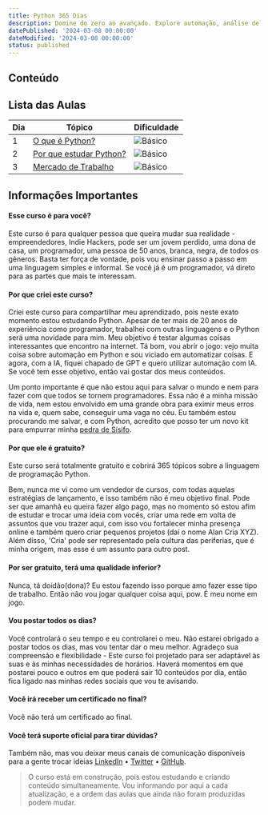 ```yaml
---
title: Python 365 Dias
description: Domine do zero ao avançado. Explore automação, análise de dados, IA e muito mais. Totalmente gratuito!
datePublished: '2024-03-08 00:00:00'
dateModified: '2024-03-08 00:00:00'
status: published
---
```


## Conteúdo

## Lista das Aulas

| Dia | Tópico                                                                      | Dificuldade                                          |
| --- | --------------------------------------------------------------------------- | ---------------------------------------------------- |
| 1   | [O que é Python?](https://alancria.xyz/post/o-que-e-python)                 | ![Básico](https://img.shields.io/badge/Básico-green) |
| 2   | [Por que estudar Python?](https://alancria.xyz/post/por-que-estudar-python) | ![Básico](https://img.shields.io/badge/Básico-green) |
| 3   | [Mercado de Trabalho](https://alancria.xyz/post/mercado-de-trabalho-python) | ![Básico](https://img.shields.io/badge/Básico-green) |

## Informações Importantes

#### Esse curso é para você?

Este curso é para qualquer pessoa que queira mudar sua realidade - empreendedores, Indie Hackers, pode ser um jovem perdido, uma dona de casa, um programador, uma pessoa de 50 anos, branca, negra, de todos os gêneros. Basta ter força de vontade, pois vou ensinar passo a passo em uma linguagem simples e informal. Se você já é um programador, vá direto para as partes que mais te interessam.

#### Por que criei este curso?

Criei este curso para compartilhar meu aprendizado, pois neste exato momento estou estudando Python. Apesar de ter mais de 20 anos de experiência como programador, trabalhei com outras linguagens e o Python será uma novidade para mim. Meu objetivo é testar algumas coisas interessantes que encontro na internet. Tá bom, vou abrir o jogo: vejo muita coisa sobre automação em Python e sou viciado em automatizar coisas. E agora, com a IA, fiquei chapado de GPT e quero utilizar automação com IA. Se você tem esse objetivo, então vai gostar dos meus conteúdos.

Um ponto importante é que não estou aqui para salvar o mundo e nem para fazer com que todos se tornem programadores. Essa não é a minha missão de vida, nem estou envolvido em uma grande obra para eximir meus erros na vida e, quem sabe, conseguir uma vaga no céu. Eu também estou procurando me salvar, e com Python, acredito que posso ter um novo kit para empurrar minha [pedra de Sísifo](https://pt.wikipedia.org/wiki/Sísifo).

#### Por que ele é gratuito?

Este curso será totalmente gratuito e cobrirá 365 tópicos sobre a linguagem de programação Python.

Bem, nunca me vi como um vendedor de cursos, com todas aquelas estratégias de lançamento, e isso também não é meu objetivo final. Pode ser que amanhã eu queira fazer algo pago, mas no momento só estou afim de estudar e trocar uma ideia com vocês, criar uma rede em volta de assuntos que vou trazer aqui, com isso vou fortalecer minha presença online e também quero criar pequenos projetos (daí o nome Alan Cria XYZ). Além disso, 'Cria' pode ser representado pela cultura das periferias, que é minha origem, mas esse é um assunto para outro post.

#### Por ser gratuito, terá uma qualidade inferior?

Nunca, tá doidão(dona)? Eu estou fazendo isso porque amo fazer esse tipo de trabalho. Então não vou jogar qualquer coisa aqui, pow. É meu nome em jogo.

#### Vou postar todos os dias?

Você controlará o seu tempo e eu controlarei o meu. Não estarei obrigado a postar todos os dias, mas vou tentar dar o meu melhor. Agradeço sua compreensão e flexibilidade - Este curso foi projetado para ser adaptável às suas e às minhas necessidades de horários. Haverá momentos em que postarei pouco e outros em que poderá sair 10 conteúdos por dia, então fica ligado nas minhas redes sociais que vou te avisando.

#### Você irá receber um certificado no final?

Você não terá um certificado ao final.

#### Você terá suporte oficial para tirar dúvidas?

Também não, mas vou deixar meus canais de comunicação disponíveis para a gente trocar ideias [LinkedIn](https://www.linkedin.com/in/alancriaxyz/) • [Twitter](https://twitter.com/alancriaxyz) • [GitHub](https://github.com/alancriaxyz).

> O curso está em construção, pois estou estudando e criando conteúdo simultaneamente. Vou informando por aqui a cada atualização, e a ordem das aulas que ainda não foram produzidas podem mudar.
